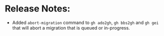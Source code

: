 # Release Notes: 
- Added `abort-migration` command to `gh ado2gh`, `gh bbs2gh` and `gh gei` that will abort a migration that is queued or in-progress. 